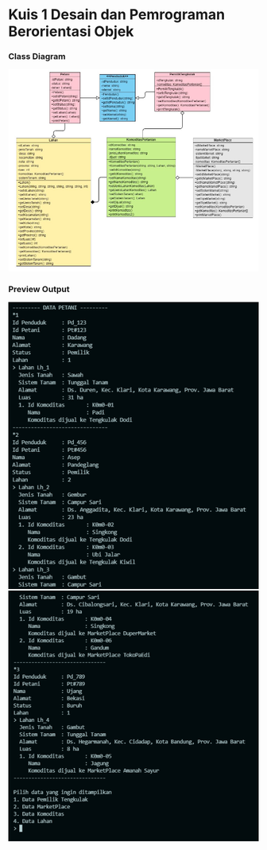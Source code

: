 # Kuis 1 Desain dan Pemrograman Berorientasi Objek

### Class Diagram
![](desain.jpg)

### Preview Output
![](out1.png)
![](out2.png)